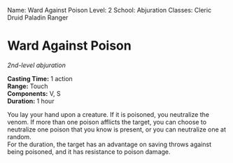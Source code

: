 Name: Ward Against Poison
Level: 2
School: Abjuration
Classes: Cleric
         Druid
         Paladin
         Ranger

# Ward Against Poison 
_2nd-level abjuration_ 

**Casting Time:** 1 action    
**Range:** Touch    
**Components:** V, S   
**Duration:** 1 hour 

You lay your hand upon a creature. If it is poisoned, you neutralize the venom. If more than one poison afflicts the target, you can choose to neutralize one poison that you know is present, or you can neutralize one at random.    
For the duration, the target has an advantage on saving throws against being poisoned, and it has resistance to poison damage.